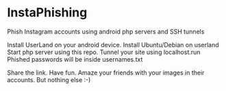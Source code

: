 # InstaPhishing
Phish Instagram accounts using android php servers and SSH tunnels

Install UserLand on your android device.
Install Ubuntu/Debian on userland
Start php server using this repo.
Tunnel your site using localhost.run
Phished passwords will be inside usernames.txt

Share the link. Have fun. Amaze your friends with your images in their accounts.
But nothing else :-)

